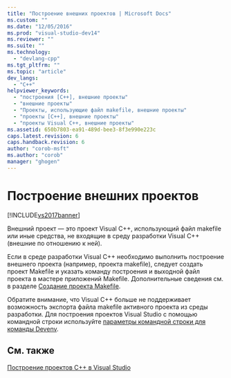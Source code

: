 ```yaml
---
title: "Построение внешних проектов | Microsoft Docs"
ms.custom: ""
ms.date: "12/05/2016"
ms.prod: "visual-studio-dev14"
ms.reviewer: ""
ms.suite: ""
ms.technology: 
  - "devlang-cpp"
ms.tgt_pltfrm: ""
ms.topic: "article"
dev_langs: 
  - "C++"
helpviewer_keywords: 
  - "построения [C++], внешние проекты"
  - "внешние проекты"
  - "Проекты, использующие файл makefile, внешние проекты"
  - "проекты [C++], внешние проекты"
  - "проекты Visual C++, внешние проекты"
ms.assetid: 650b7803-ea91-489d-bee3-8f3e990e223c
caps.latest.revision: 6
caps.handback.revision: 6
author: "corob-msft"
ms.author: "corob"
manager: "ghogen"
---
```

# Построение внешних проектов
[!INCLUDE[vs2017banner](../assembler/inline/includes/vs2017banner.md)]

Внешний проект — это проект Visual C\+\+, использующий файл makefile или иные средства, не входящие в среду разработки Visual C\+\+ \(внешние по отношению к ней\).  
  
 Если в среде разработки Visual C\+\+ необходимо выполнить построение внешнего проекта \(например, проекта makefile\), следует создать проект Makefile и указать команду построения и выходной файл проекта в мастере приложений Makefile.  Дополнительные сведения см. в разделе [Создание проекта Makefile](../ide/creating-a-makefile-project.md).  
  
 Обратите внимание, что Visual C\+\+ больше не поддерживает возможность экспорта файла makefile активного проекта из среды разработки.  Для построения проектов Visual Studio с помощью командной строки используйте [параметры командной строки для команды Devenv](../Topic/Devenv%20Command%20Line%20Switches.md).  
  
## См. также  
 [Построение проектов C\+\+ в Visual Studio](../ide/building-cpp-projects-in-visual-studio.md)